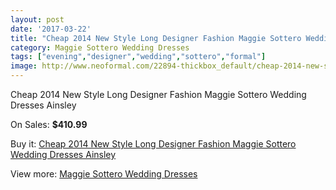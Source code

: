 ```yaml
---
layout: post
date: '2017-03-22'
title: "Cheap 2014 New Style Long Designer Fashion Maggie Sottero Wedding Dresses Ainsley"
category: Maggie Sottero Wedding Dresses
tags: ["evening","designer","wedding","sottero","formal"]
image: http://www.neoformal.com/22894-thickbox_default/cheap-2014-new-style-long-designer-fashion-maggie-sottero-wedding-dresses-ainsley.jpg
---
```

Cheap 2014 New Style Long Designer Fashion Maggie Sottero Wedding Dresses Ainsley

On Sales: **$410.99**
<a href="https://www.neoformal.com/en/maggie-sottero-wedding-dresses-2014/7620-cheap-2014-new-style-long-designer-fashion-maggie-sottero-wedding-dresses-ainsley.html"><amp-img layout="responsive" width="600" height="600" src="//www.neoformal.com/22894-thickbox_default/cheap-2014-new-style-long-designer-fashion-maggie-sottero-wedding-dresses-ainsley.jpg" alt="Cheap 2014 New Style Long Designer Fashion Maggie Sottero Wedding Dresses Ainsley 0" /></a>
<a href="https://www.neoformal.com/en/maggie-sottero-wedding-dresses-2014/7620-cheap-2014-new-style-long-designer-fashion-maggie-sottero-wedding-dresses-ainsley.html"><amp-img layout="responsive" width="600" height="600" src="//www.neoformal.com/22895-thickbox_default/cheap-2014-new-style-long-designer-fashion-maggie-sottero-wedding-dresses-ainsley.jpg" alt="Cheap 2014 New Style Long Designer Fashion Maggie Sottero Wedding Dresses Ainsley 1" /></a>

Buy it: [Cheap 2014 New Style Long Designer Fashion Maggie Sottero Wedding Dresses Ainsley](https://www.neoformal.com/en/maggie-sottero-wedding-dresses-2014/7620-cheap-2014-new-style-long-designer-fashion-maggie-sottero-wedding-dresses-ainsley.html "Cheap 2014 New Style Long Designer Fashion Maggie Sottero Wedding Dresses Ainsley")

View more: [Maggie Sottero Wedding Dresses](https://www.neoformal.com/en/123-maggie-sottero-wedding-dresses-2014 "Maggie Sottero Wedding Dresses")
